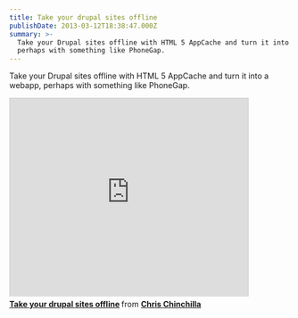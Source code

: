 ```yaml
---
title: Take your drupal sites offline
publishDate: 2013-03-12T18:38:47.000Z
summary: >-
  Take your Drupal sites offline with HTML 5 AppCache and turn it into a webapp,
  perhaps with something like PhoneGap.
---
```



Take your Drupal sites offline with HTML 5 AppCache and turn it into a webapp, perhaps with something like PhoneGap.

<iframe allowfullscreen="" frameborder="0" height="356" marginheight="0" marginwidth="0" mozallowfullscreen="" scrolling="no" src="https://www.slideshare.net/slideshow/embed_code/17141240" style="border:1px solid #CCC;border-width:1px 1px 0;margin-bottom:5px" webkitallowfullscreen="" width="427"></iframe><div style="margin-bottom:5px"><strong><a href="https://www.slideshare.net/chrischinchilla/take-your-drupal-sites-offline" target="_blank" title="Take your drupal sites offline">Take your drupal sites offline</a> </strong> from <strong><a href="https://www.slideshare.net/chrischinchilla" target="_blank">Chris Chinchilla</a></strong></div>
